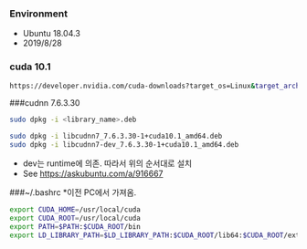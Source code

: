 
### Environment
* Ubuntu 18.04.3
* 2019/8/28

### cuda 10.1
```bash
https://developer.nvidia.com/cuda-downloads?target_os=Linux&target_arch=x86_64&target_distro=Ubuntu&target_version=1804&target_type=deblocal
```
###cudnn 7.6.3.30
```bash
sudo dpkg -i <library_name>.deb
```

```bash
sudo dpkg -i libcudnn7_7.6.3.30-1+cuda10.1_amd64.deb
sudo dpkg -i libcudnn7-dev_7.6.3.30-1+cuda10.1_amd64.deb
```
* dev는 runtime에 의존. 따라서 위의 순서대로 설치
* See https://askubuntu.com/a/916667


###~/.bashrc 
*이전 PC에서 가져옴.
```bash
export CUDA_HOME=/usr/local/cuda
export CUDA_ROOT=/usr/local/cuda
export PATH=$PATH:$CUDA_ROOT/bin
export LD_LIBRARY_PATH=$LD_LIBRARY_PATH:$CUDA_ROOT/lib64:$CUDA_ROOT/extras/CUPTI/lib64
```
